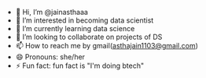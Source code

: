 - 👋 Hi, I’m @jainasthaaa
- 👀 I’m interested in becoming data scientist 
- 🌱 I’m currently learning data science
- 💞️ I’m looking to collaborate on projects of DS
- 📫 How to reach me by gmail(asthajain1103@gmail.com)
- 😄 Pronouns: she/her
- ⚡ Fun fact: fun fact is "I'm doing btech"

<!---
jainasthaaa/jainasthaaa is a ✨ special ✨ repository because its `README.md` (this file) appears on your GitHub profile.
You can click the Preview link to take a look at your changes.
--->
